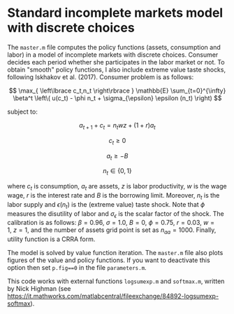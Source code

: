 # Standard incomplete markets model with discrete choices

The `master.m` file computes the policy functions (assets, consumption and labor) in a model of incomplete markets with discrete choices. 
Consumer decides each period whether she participates in the labor market or not. To obtain "smooth" policy functions, I also include extreme value taste shocks, following Iskhakov et al. (2017).
Consumer problem is as follows:

$$
\max_{ \left\lbrace c_t,n_t \right\rbrace } \mathbb{E} \sum_{t=0}^{\infty} \beta^t \left\( u(c_t) - \phi n_t + \sigma_{\epsilon} \epsilon (n_t) \right)
$$  

subject to:

$$
a_{t+1} + c_t = n_t w z + (1+r) a_t
$$

$$
c_t \geq 0
$$

$$
a_t \geq - B
$$

$$
n_t \in \left\lbrace 0,1 \right\rbrace
$$

where $c_t$ is consumption, $a_t$ are assets, $z$ is labor productivity, $w$ is the wage wage, $r$ is the interest rate and $B$ is the borrowing limit. Moreover, $n_t$ is the labor supply and $\epsilon(n_t)$ is the (extreme value) taste shock. Note that $\phi$ measures the disutility of labor and $\sigma_{\epsilon}$ is the scalar factor of the shock. 
The calibration is as follows: $\beta=0.96, \ \sigma=1.0, \ B=0, \ \phi=0.75, \ r=0.03, \ w=1, \ z=1$, and the number of assets grid point is set as $n_{aa}=1000$. Finally, utility function is a CRRA form. 

The model is solved by value function iteration. The `master.m` file also plots figures of the value and policy functions. If you want to deactivate this option then set `p.fig==0` in the file `parameters.m`.

This code works with external functions `logsumexp.m` and `softmax.m`, written by Nick Highman (see https://it.mathworks.com/matlabcentral/fileexchange/84892-logsumexp-softmax). 
